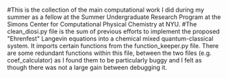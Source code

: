 #This is the collection of the main computational work I did during my summer as a fellow at the Summer Undergraduate Research Program at the Simons Center for Computational Physical Chemistry at NYU.
#The clean_diosi.py file is the sum of previous efforts to implement the proposed "Ehrenfest" Langevin equations into a chemical mixed quantum-classical system.  It imports certain functions from the function_keeper.py file.  There are some redundant functions within this file, between the two files (e.g. coef_calculator) as I found them to be particularly buggy and I felt as though there was not a large gain between debugging it.
